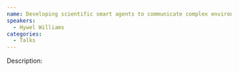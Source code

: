 ```yaml
---
name: Developing scientific smart agents to communicate complex environmental data 
speakers:
  - Hywel Williams
categories:
  - Talks
---
```


Description:
